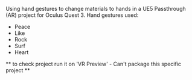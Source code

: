 Using hand gestures to change materials to hands in a UE5 Passthrough (AR) project for Oculus Quest 3.
Hand gestures used:
- Peace
- Like
- Rock
- Surf
- Heart

** to check project run it on 'VR Preview' - Can't package this specific project **
